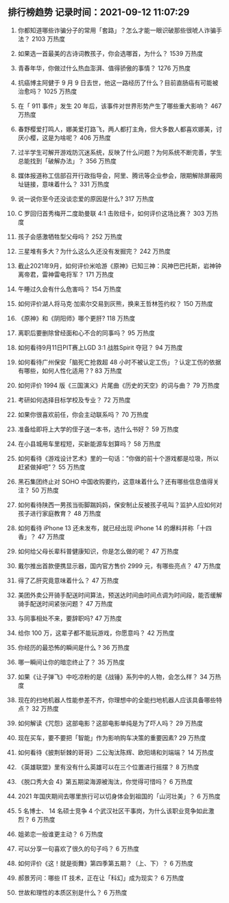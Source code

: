 
## 排行榜趋势 记录时间：2021-09-12 11:07:29
  
  1. 你都知道哪些诈骗分子的常用「套路」？怎么才能一眼识破那些很唬人诈骗手法？ 2103 万热度
    
  2. 如果选一首最美的古诗词教孩子，你会选哪首，为什么？ 1539 万热度
    
  3. 青春年华，你做过什么热血澎湃、值得骄傲的事情？ 1276 万热度
    
  4. 抗癌博主阿健于 9 月 9 日去世，他这一路经历了什么？目前直肠癌有可能被治愈吗？ 1025 万热度
    
  5. 在「 911 事件」发生 20 年后，该事件对世界形势产生了哪些重大影响？ 467 万热度
    
  6. 春野樱爱打鸣人，娜美爱打路飞，两人都打主角，但大多数人都喜欢娜美，讨厌小樱，这是为啥呢？ 406 万热度
    
  7. 过半学生可解开游戏防沉迷系统，反映了什么问题？为何系统不断完善，学生总能找到「破解办法」？ 356 万热度
    
  8. 媒体报道称工信部召开行政指导会，阿里、腾讯等企业参会，限期解除屏蔽网址链接，意味着什么？ 331 万热度
    
  9. 说一说你至今还没谈恋爱的原因是什么? 317 万热度
    
  10. C 罗回归首秀梅开二度助曼联 4:1 击败纽卡，如何评价这场比赛？ 303 万热度
    
  11. 孩子会感激牺牲型父母吗？ 252 万热度
    
  12. 三星堆有多大？为什么这么久还没有发掘完？ 242 万热度
    
  13. 截止2021年9月，如何评价米哈游《原神》已知三神：风神巴巴托斯，岩神钟离帝君，雷神雷电将军？ 171 万热度
    
  14. 午睡过久会有什么危害吗？ 154 万热度
    
  15. 如何评价湖人将马克·加索尔交易到灰熊，换来王哲林签约权？ 150 万热度
    
  16. 《原神》和《阴阳师》哪个更肝? 118 万热度
    
  17. 离职后要删除曾经面和心不合的同事吗？ 95 万热度
    
  18. 如何看待9月11日PIT赛上LGD 3:1 战胜Spirit 夺冠？ 94 万热度
    
  19. 如何看待广州保安「脑死亡抢救超 48 小时不被认定工伤」？认定工伤的依据有哪些，如何人性化适用？? 83 万热度
    
  20. 如何评价 1994 版《三国演义》片尾曲《历史的天空》的词与曲？ 79 万热度
    
  21. 考研如何选择目标学校及专业？ 72 万热度
    
  22. 如果你很喜欢前任，你会主动联系吗？ 70 万热度
    
  23. 准备给即将上大学的侄子送一本书，选什么书好？ 59 万热度
    
  24. 在小县城用车里程短，买新能源车划算吗？ 58 万热度
    
  25. 如何看待《游戏设计艺术》里的一句话：”你做的前十个游戏都是垃圾，所以赶紧做掉吧”？ 55 万热度
    
  26. 黑石集团终止对 SOHO 中国收购要约，这意味着什么？还有哪些信息值得关注？ 50 万热度
    
  27. 如何看待陕西一男孩当街脚踹妈妈，保安制止反被孩子吼叫？监护人应如何对孩子进行家庭教育？ 48 万热度
    
  28. 如何看待 iPhone 13 还未发布，就已经出现 iPhone 14 的爆料并称「十四香」？ 47 万热度
    
  29. 如何给父母长辈科普健康知识，你是怎么做的呢？ 47 万热度
    
  30. 戴尔推出首款便携显示器，国内官方售价 2999 元，有哪些亮点？ 47 万热度
    
  31. 得了乙肝究竟意味着什么？ 47 万热度
    
  32. 美团外卖公开骑手配送时间算法，预送达时间由时间点调为时间段，能否缓解骑手配送时间紧张问题？ 47 万热度
    
  33. 与同事相处不来，要辞职吗? 47 万热度
    
  34. 给你 100 万，这辈子都不能玩游戏，你愿意吗？ 42 万热度
    
  35. 你经历的最恐怖的瞬间是什么 ? 36 万热度
    
  36. 哪一瞬间让你的暗恋终止了？ 35 万热度
    
  37. 如果《让子弹飞》中吃凉粉的是《战锤》系列中的人物，会怎么样？ 34 万热度
    
  38. 现在的扫地机器人性能参差不齐，你理想中的全能扫地机器人应该具备哪些特点？ 32 万热度
    
  39. 如何解读《咒怨》这部电影？这部电影单纯是为了吓人吗？ 29 万热度
    
  40. 现在买车，要不要把「智能」作为影响购车决策的重要因素? 29 万热度
    
  41. 如何看待《披荆斩棘的哥哥》二公淘汰陈辉、欧阳靖和刘端端？ 14 万热度
    
  42. 《英雄联盟》里有没有什么英雄可以在三个位置进行摇摆？ 8 万热度
    
  43. 《脱口秀大会 4》第五期梁海源被淘汰，你觉得可惜吗？ 6 万热度
    
  44. 2021 年国庆期间去哪里旅行可以切身体会到祖国的「山河壮美」？ 6 万热度
    
  45. 5 名博士、 14 名硕士竞争 4 个武汉社区干事岗，为什么该职业竞争如此激烈？ 6 万热度
    
  46. 姐弟恋一般谁更主动？ 6 万热度
    
  47. 可以分享一句喜欢了很久的句子吗？ 6 万热度
    
  48. 如何评价《这！就是街舞》第四季第五期？（上、下）？ 6 万热度
    
  49. 郝景芳问：哪些 IT 技术，正在让「科幻」成为现实？ 6 万热度
    
  50. 世故和理性的本质区别是什么？ 6 万热度
    
